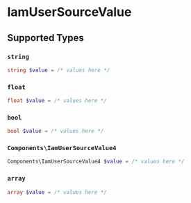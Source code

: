 # IamUserSourceValue


## Supported Types

### `string`

```php
string $value = /* values here */
```

### `float`

```php
float $value = /* values here */
```

### `bool`

```php
bool $value = /* values here */
```

### `Components\IamUserSourceValue4`

```php
Components\IamUserSourceValue4 $value = /* values here */
```

### `array`

```php
array $value = /* values here */
```

